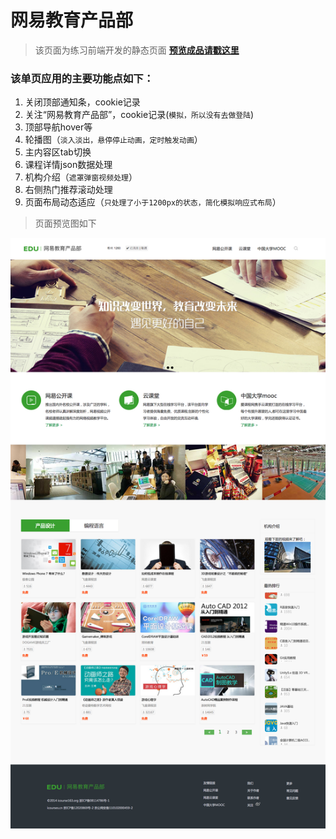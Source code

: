 # 网易教育产品部
> 该页面为练习前端开发的静态页面 [**预览成品请戳这里**](http://www.bx1987.com/edu/)

### 该单页应用的主要功能点如下：
1. 关闭顶部通知条，cookie记录
2. 关注“网易教育产品部”，cookie记录(`模拟，所以没有去做登陆`)
3. 顶部导航hover等
4. 轮播图（`淡入淡出，悬停停止动画，定时触发动画`）
5. 主内容区tab切换
6. 课程详情json数据处理
7. 机构介绍（`遮罩弹窗视频处理`）
8. 右侧热门推荐滚动处理
9. 页面布局动态适应（`只处理了小于1200px的状态，简化模拟响应式布局`）
> 页面预览图如下

![网易教育产品部预览图](https://github.com/blff122620/edu/blob/master/static/img/edu/snapshot.png?raw=true)
